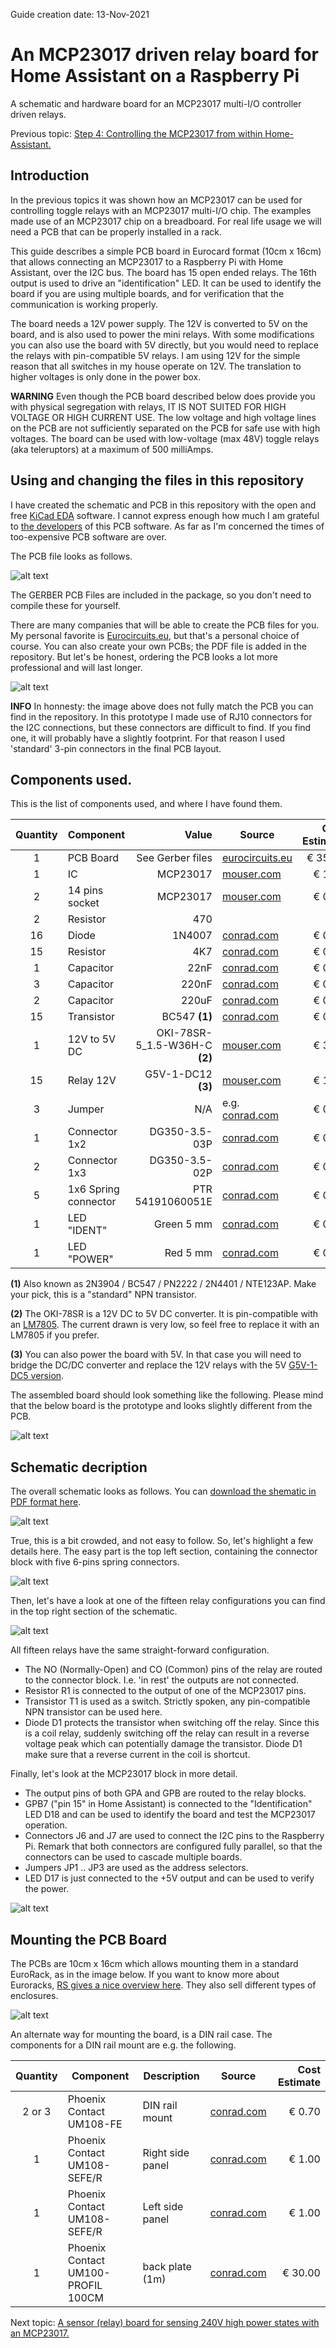 Guide creation date: 13-Nov-2021

# An MCP23017 driven relay board for Home Assistant on a Raspberry Pi
A schematic and hardware board for an MCP23017 multi-I/O controller driven relays.

Previous topic: [Step 4: Controlling the MCP23017 from within Home-Assistant.](https://github.com/JurgenVanGorp/MCP23017-multi-I-O-Control-with-Raspberry-Pi-and-Home-Assistant)

## Introduction

In the previous topics it was shown how an MCP23017 can be used for controlling toggle relays with an MCP23017 multi-I/O chip. The examples made use of an MCP23017 chip on a breadboard. For real life usage we will need a PCB that can be properly installed in a rack.

This guide describes a simple PCB board in Eurocard format (10cm x 16cm) that allows connecting an MCP23017 to a Raspberry Pi with Home Assistant, over the I2C bus. The board has 15 open ended relays. The 16th output is used to drive an "identification" LED. It can be used to identify the board if you are using multiple boards, and for verification that the communication is working properly.

The board needs a 12V power supply. The 12V is converted to 5V on the board, and is also used to power the mini relays. With some modifications you can also use the board with 5V directly, but you would need to replace the relays with pin-compatible 5V relays. I am using 12V for the simple reason that all switches in my house operate on 12V. The translation to higher voltages is only done in the power box.

**WARNING** Even though the PCB board described below does provide you with physical segregation with relays, IT IS NOT SUITED FOR HIGH VOLTAGE OR HIGH CURRENT USE. The low voltage and high voltage lines on the PCB are not sufficiently separated on the PCB for safe use with high voltages. The board can be used with low-voltage (max 48V) toggle relays (aka teleruptors) at a maximum of 500 milliAmps.

## Using and changing the files in this repository

I have created the schematic and PCB in this repository with the open and free [KiCad EDA](https://www.kicad.org/) software. I cannot express enough how much I am grateful to [the developers](https://www.kicad.org/about/kicad/) of this PCB software. As far as I'm concerned the times of too-expensive PCB software are over.

The PCB file looks as follows.

![alt text](https://github.com/JurgenVanGorp/an-mcp23017-driven-relay-board/blob/main/images/PCB_Overview.png)

The GERBER PCB Files are included in the package, so you don't need to compile these for yourself.

There are many companies that will be able to create the PCB files for you. My personal favorite is [Eurocircuits.eu](https://www.eurocircuits.com/), but that's a personal choice of course. You can also create your own PCBs; the PDF file is added in the repository. But let's be honest, ordering the PCB looks a lot more professional and will last longer.

![alt text](https://github.com/JurgenVanGorp/an-mcp23017-driven-relay-board/blob/main/images/DriverPCB.png)

**INFO** In honnesty: the image above does not fully match the PCB you can find in the repository. In this prototype I made use of RJ10 connectors for the I2C connections, but these connectors are difficult to find. If you find one, it will probably have a slightly footprint. For that reason I used 'standard' 3-pin connectors in the final PCB layout.

## Components used.

This is the list of components used, and where I have found them.

| Quantity | Component    | Value                     | Source                 | Cost Estimate |
|:--------:|--------------|--------------------------:|------------------------|--------------:|
| 1        | PCB Board    | See Gerber files | [eurocircuits.eu](https://www.eurocircuits.eu) | € 35.00 | 
| 1        | IC           | MCP23017                  | [mouser.com](https://eu.mouser.com/ProductDetail/Microchip/MCP23017-E-SP?qs=sGAEpiMZZMsVgcksf1EMUq%252Bl%252ByrW%252Br2s) | € 1.35 |
| 2        | 14 pins socket | MCP23017                  | [mouser.com](https://www.conrad.com/p/tru-components-ic-socket-contact-spacing-254-mm-762-mm-number-of-pins-14-1-pcs-1568704) | € 0.40 |
| 2        | Resistor     | 470 |  |  | 
| 16       | Diode        | 1N4007 | [conrad.com](https://www.conrad.com/p/diotec-si-rectifier-1n4007-do-204al-1000-v-1-a-162272) | € 0.09 | 
| 15       | Resistor     | 4K7 | [conrad.com](https://www.conrad.com/p/tru-components-tc-mf0w4ff4701a50203-metal-film-resistor-47-k-axial-lead-0207-025-w-1-1-pcs-1585059) | € 0.10 | 
| 1        | Capacitor    | 22nF  | [conrad.com](https://www.conrad.com/p/tru-components-tc-k22nf5-ceramic-capacitor-tht-22-nf-100-v-20-1-pcs-1589451) | € 0.10 | 
| 3        | Capacitor    | 220nF | [conrad.com](https://www.conrad.com/p/kemet-c320c224m5u5ta-ceramic-capacitor-radial-lead-220-nf-50-v-20-l-x-w-x-h-508-x-318-x-584-mm-1-pcs-1420328) | € 0.60 | 
| 2        | Capacitor     | 220uF | [conrad.com](https://www.conrad.com/p/europe-chemicon-eky-500ell221mj16s-electrolytic-capacitor-radial-lead-5-mm-220-f-50-v-20-x-h-10-mm-x-16-mm-1-pc-1505568) | € 0.50 | 
| 15       | Transistor   | BC547 **(1)** | [conrad.com](https://www.conrad.com/search?search=140539&searchType=regular) | € 0.05 |
| 1        | 12V to 5V DC | OKI-78SR-5_1.5-W36H-C **(2)** | [mouser.com](https://eu.mouser.com/ProductDetail/Murata/OKI-78SR-5-15-W36H-C?qs=sGAEpiMZZMsbRVlHDoeFZD%252BySXGErvIJc3su7QBo1Is%3D) | € 3.64 | 
| 15       | Relay 12V    | G5V-1-DC12 **(3)**           | [mouser.com](https://eu.mouser.com/ProductDetail/Omron/G5V-1-DC12?qs=sGAEpiMZZMv0NwlthflBi%2Fae0vpIDW5L) | € 1.45 |
| 3        | Jumper       | N/A      | e.g. [conrad.com](https://www.conrad.com/p/tru-components-shorting-jumper-contact-spacing-254-mm-pins-per-row2-content-100-pcs-1693950) | € 0.35 | 
| 1        | Connector 1x2 | DG350-3.5-03P    | [conrad.com](https://www.conrad.com/p/degson-dg350-35-02p-14-00ah-200-screw-terminal-2-mm-number-of-pins-2-green-200-pcs-1595136) | € 0.22 | 
| 2        | Connector 1x3 | DG350-3.5-02P    | [conrad.com](https://www.conrad.com/p/degson-dg350-35-03p-14-00ah-200-screw-terminal-2-mm-number-of-pins-3-green-200-pcs-1595217) | € 0.32 | 
| 5        | 1x6 Spring connector | PTR 54191060051E | [conrad.com](https://www.conrad.com/p/ptr-54191060051e-spring-loaded-terminal-075-mm-number-of-pins-6-pebble-grey-1-pcs-569770) | € 0.36 | 
| 1        | LED "IDENT"  | Green 5 mm | [conrad.com](https://www.conrad.com/p/vishay-tlhr-5400-led-wired-super-red-circular-5-mm-10-mcd-30-30-ma-2-v-184389) | € 0.20 | 
| 1        | LED "POWER"  | Red 5 mm | [conrad.com](https://www.conrad.com/p/kingbright-l-7113id-led-wired-red-circular-5-mm-45-mcd-30-20-ma-2-v-180139) | € 0.20 | 

**(1)** Also known as 2N3904 / BC547 / PN2222 / 2N4401 / NTE123AP. Make your pick, this is a "standard" NPN transistor. 

**(2)** The OKI-78SR is a 12V DC to 5V DC converter. It is pin-compatible with an [LM7805](https://eu.mouser.com/ProductDetail/Texas-Instruments/LM7805CT?qs=sGAEpiMZZMsFKQfwwdJx%2FxW4Tr%252BxPyoqmeSSFfZw3i4%3D). The current drawn is very low, so feel free to replace it with an LM7805 if you prefer.

**(3)** You can also power the board with 5V. In that case you will need to bridge the DC/DC converter and replace the 12V relays with the 5V [G5V-1-DC5 version](https://eu.mouser.com/ProductDetail/Omron/G5V-1-2-DC5?qs=sGAEpiMZZMsKEdP9slC0YbH1hXJZnuIH7AhUMezYhKg%3D).

The assembled board should look something like the following. Please mind that the below board is the prototype and looks slightly different from the PCB.

![alt text](https://github.com/JurgenVanGorp/an-mcp23017-driven-relay-board/blob/main/images/DriverPCBassembled.jpg)


## Schematic decription

The overall schematic looks as follows. You can [download the shematic in PDF format here](https://github.com/JurgenVanGorp/an-mcp23017-driven-relay-board/blob/main/DOMOTICS%20MCP23017%20Relay%20Control/PCB%20Layouts.pdf).

![alt text](https://github.com/JurgenVanGorp/an-mcp23017-driven-relay-board/blob/main/images/FullSchematic.png)

True, this is a bit crowded, and not easy to follow. So, let's highlight a few details here. The easy part is the top left section, containing the connector block with five 6-pins spring connectors.

![alt text](https://github.com/JurgenVanGorp/an-mcp23017-driven-relay-board/blob/main/images/Connectorblock.png)

Then, let's have a look at one of the fifteen relay configurations you can find in the top right section of the schematic.

![alt text](https://github.com/JurgenVanGorp/an-mcp23017-driven-relay-board/blob/main/images/RelayDetail.png)

All fifteen relays have the same straight-forward configuration.
* The NO (Normally-Open) and CO (Common) pins of the relay are routed to the connector block. I.e. 'in rest' the outputs are not connected.
* Resistor R1 is connected to the output of one of the MCP23017 pins.
* Transistor T1 is used as a switch. Strictly spoken, any pin-compatible NPN transistor can be used here.
* Diode D1 protects the transistor when switching off the relay. Since this is a coil relay, suddenly switching off the relay can result in a reverse voltage peak which can potentially damage the transistor. Diode D1 make sure that a reverse current in the coil is shortcut.

Finally, let's look at the MCP23017 block in more detail.
* The output pins of both GPA and GPB are routed to the relay blocks. 
* GPB7 ("pin 15" in Home Assistant) is connected to the "Identification" LED D18 and can be used to identify the board and test the MCP23017 operation.
* Connectors J6 and J7 are used to connect the I2C pins to the Raspberry Pi. Remark that both connectors are configured fully parallel, so that the connectors can be used to cascade multiple boards.
* Jumpers JP1 .. JP3 are used as the address selectors.
* LED D17 is just connected to the +5V output and can be used to verify the power.

![alt text](https://github.com/JurgenVanGorp/an-mcp23017-driven-relay-board/blob/main/images/mcp23017detail.png)

## Mounting the PCB Board

The PCBs are 10cm x 16cm which allows mounting them in a standard EuroRack, as in the image below. If you want to know more about Euroracks, [RS gives a nice overview here](https://nl.rs-online.com/web/generalDisplay.html?id=ideas-and-advice/eurocards-pcb-guide). They also sell different types of enclosures.

![alt text](https://github.com/JurgenVanGorp/an-MCP23017-driven-high-voltage-sensor-board/blob/main/images/RackOverview1.jpg)

An alternate way for mounting the board, is a DIN rail case. The components for a DIN rail mount are e.g. the following.

| Quantity | Component                    | Description            | Source                 | Cost Estimate |
|:--------:|------------------------------|------------------------|------------------------|--------------:|
| 2 or 3   | Phoenix Contact UM108-FE     | DIN rail mount         | [conrad.com](https://www.conrad.com/p/phoenix-contact-um108-fe-din-rail-casing-base-1075-plastic-10-pcs-454634) | € 0.70 | 
| 1        | Phoenix Contact UM108-SEFE/R | Right side panel       | [conrad.com](https://www.conrad.com/p/phoenix-contact-um108-sefer-din-rail-casing-side-panel-plastic-10-pcs-453303) | € 1.00 |
| 1        | Phoenix Contact UM108-SEFE/R | Left side panel        | [conrad.com](https://www.conrad.com/search?search=459039&searchType=regular) | € 1.00 |
| 1        | Phoenix Contact UM100-PROFIL 100CM | back plate (1m)  | [conrad.com](https://www.conrad.com/p/phoenix-contact-um100-profil-100cm-din-rail-casing-plastic-1-pcs-456207) | € 30.00 |

Next topic: [A sensor (relay) board for sensing 240V high power states with an MCP23017.](https://github.com/JurgenVanGorp/an-MCP23017-driven-high-voltage-sensor-board)
